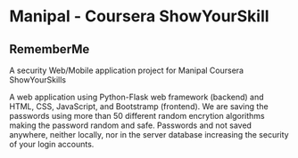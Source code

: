 # Manipal - Coursera ShowYourSkill
## RememberMe
A security Web/Mobile application project for Manipal Coursera ShowYourSkills

A web application using Python-Flask web framework (backend) and HTML, CSS, JavaScript, and Bootstramp (frontend).
We are saving the passwords using more than 50 different random encrytion algorithms making the password random and safe. Passwords and not saved anywhere, neither locally, nor in the server database increasing the security of your login accounts.
